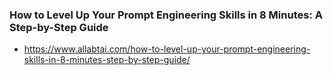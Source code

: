 ### How to Level Up Your Prompt Engineering Skills in 8 Minutes: A Step-by-Step Guide
* https://www.allabtai.com/how-to-level-up-your-prompt-engineering-skills-in-8-minutes-step-by-step-guide/